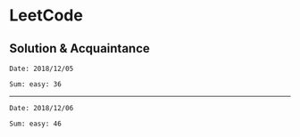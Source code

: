 # LeetCode
Solution & Acquaintance
---
```
Date: 2018/12/05

Sum: easy: 36
```
---
```
Date: 2018/12/06

Sum: easy: 46
```

